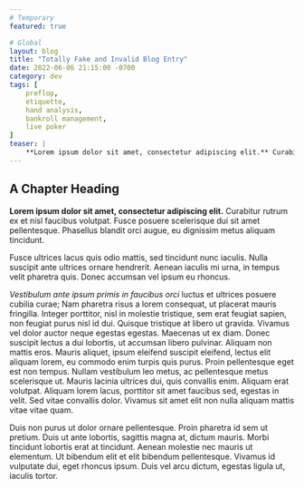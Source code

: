 ```yaml
---
# Temporary
featured: true

# Global
layout: blog
title: "Totally Fake and Invalid Blog Entry"
date: 2022-06-06 21:15:00 -0700
category: dev
tags: [
    preflop,
    etiquette,
    hand analysis,
    bankroll management,
    live poker
]
teaser: |
    **Lorem ipsum dolor sit amet, consectetur adipiscing elit.** Curabitur rutrum ex et nisl faucibus volutpat. Fusce posuere scelerisque dui sit amet pellentesque. Phasellus blandit orci augue, eu dignissim metus aliquam tincidunt.
---
```


## A Chapter Heading

**Lorem ipsum dolor sit amet, consectetur adipiscing elit.** Curabitur rutrum ex et nisl faucibus volutpat. Fusce posuere scelerisque dui sit amet pellentesque. Phasellus blandit orci augue, eu dignissim metus aliquam tincidunt.

Fusce ultrices lacus quis odio mattis, sed tincidunt nunc iaculis. Nulla suscipit ante ultrices ornare hendrerit. Aenean iaculis mi urna, in tempus velit pharetra quis. Donec accumsan vel ipsum eu rhoncus.

*Vestibulum ante ipsum primis in faucibus orci* luctus et ultrices posuere cubilia curae; Nam pharetra risus a lorem consequat, ut placerat mauris fringilla. Integer porttitor, nisl in molestie tristique, sem erat feugiat sapien, non feugiat purus nisl id dui. Quisque tristique at libero ut gravida. Vivamus vel dolor auctor neque egestas egestas. Maecenas ut ex diam. Donec suscipit lectus a dui lobortis, ut accumsan libero pulvinar. Aliquam non mattis eros. Mauris aliquet, ipsum eleifend suscipit eleifend, lectus elit aliquam lorem, eu commodo enim turpis quis purus. Proin pellentesque eget est non tempus. Nullam vestibulum leo metus, ac pellentesque metus scelerisque ut. Mauris lacinia ultrices dui, quis convallis enim. Aliquam erat volutpat. Aliquam lorem lacus, porttitor sit amet faucibus sed, egestas in velit. Sed vitae convallis dolor. Vivamus sit amet elit non nulla aliquam mattis vitae vitae quam.

Duis non purus ut dolor ornare pellentesque. Proin pharetra id sem ut pretium. Duis ut ante lobortis, sagittis magna at, dictum mauris. Morbi tincidunt lobortis erat at tincidunt. Aenean molestie nec mauris ut elementum. Ut bibendum elit et elit bibendum pellentesque. Vivamus id vulputate dui, eget rhoncus ipsum. Duis vel arcu dictum, egestas ligula ut, iaculis tortor. 